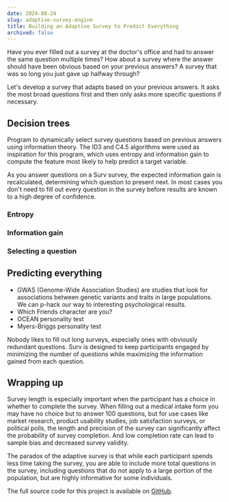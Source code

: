```yaml
---
date: 2024-08-24
slug: adaptive-survey-engine
title: Building an Adaptive Survey to Predict Everything
archived: false
---
```


Have you ever filled out a survey at the doctor's office and had to answer the same question multiple times? How about a survey where the answer should have been obvious based on your previous answers? A survey that was so long you just gave up halfway through?

Let's develop a survey that adapts based on your previous answers. It asks the most broad questions first and then only asks more specific questions if necessary.

## Decision trees

Program to dynamically select survey questions based on previous answers using information theory. The ID3 and C4.5 algorithms were used as inspiration for this program, which uses entropy and information gain to compute the feature most likely to help predict a target variable.

As you answer questions on a Surv survey, the expected information gain is recalculated, determining which question to present next. In most cases you don't need to fill out every question in the survey before results are known to a high degree of confidence.

### Entropy

### Information gain

### Selecting a question

## Predicting everything

- GWAS (Genome-Wide Association Studies) are studies that look for associations between genetic variants and traits in large populations. We can p-hack our way to interesting psychological results.
- Which Friends character are you?
- OCEAN personality test
- Myers-Briggs personality test

Nobody likes to fill out long surveys, especially ones with obviously redundant questions. Surv is designed to keep participants engaged by minimizing the number of questions while maximizing the information gained from each question.

## Wrapping up

Survey length is especially important when the participant has a choice in whether to complete the survey. When filling out a medical intake form you may have no choice but to answer 100 questions, but for use cases like market research, product usability studies, job satisfaction surveys, or political polls, the length and precision of the survey can significantly affect the probability of survey completion. And low completion rate can lead to sample bias and decreased survey validity.

The paradox of the adaptive survey is that while each participant spends less time taking the survey, you are able to include more total questions in the survey, including questions that do not apply to a large portion of the population, but are highly informative for some individuals.

The full source code for this project is available on <a href="https://github.com/gregorybchris/surv" target="_blank">GitHub</a>.
